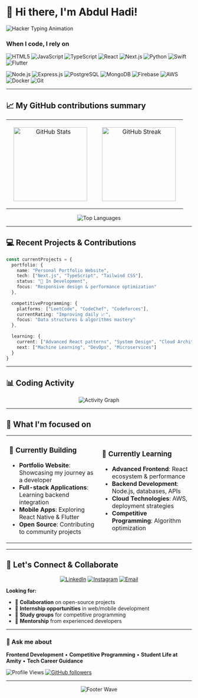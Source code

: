 # 👋 Hi there, I'm Abdul Hadi!

<div align="left">
  <img src="https://readme-typing-svg.herokuapp.com?font=Courier+New&size=22&duration=2000&pause=500&color=00FF41&center=false&vCenter=true&width=800&lines=%3E+Accessing+mainframe...;%3E+Bypassing+security+protocols...;%3E+Identity%3A+Abdul+Hadi+%5BCONFIRMED%5D;%3E+Status%3A+Computer+Applications+Student;%3E+Location%3A+Amity+University%2C+Noida;%3E+Specialization%3A+Frontend+%26+Backend+Dev;%3E+Secondary+Focus%3A+Competitive+Programming;%3E+Mission%3A+Building+Tomorrow's+Code;%3E+Access+Granted+%E2%9C%93+Welcome+to+the+Matrix" alt="Hacker Typing Animation" />
  
### When I code, I rely on

<p align="left">
<img src="https://img.shields.io/badge/HTML5-E34F26?style=for-the-badge&logo=html5&logoColor=white" alt="HTML5" />
<img src="https://img.shields.io/badge/JavaScript-F7DF1E?style=for-the-badge&logo=javascript&logoColor=black" alt="JavaScript" />
<img src="https://img.shields.io/badge/TypeScript-3178C6?style=for-the-badge&logo=typescript&logoColor=white" alt="TypeScript" />
<img src="https://img.shields.io/badge/React-61DAFB?style=for-the-badge&logo=react&logoColor=black" alt="React" />
<img src="https://img.shields.io/badge/Next.js-000000?style=for-the-badge&logo=next.js&logoColor=white" alt="Next.js" />
<img src="https://img.shields.io/badge/Python-3776AB?style=for-the-badge&logo=python&logoColor=white" alt="Python" />
<img src="https://img.shields.io/badge/Swift-FA7343?style=for-the-badge&logo=swift&logoColor=white" alt="Swift" />
<img src="https://img.shields.io/badge/Flutter-02569B?style=for-the-badge&logo=flutter&logoColor=white" alt="Flutter" />
</p>

<p align="left">
<img src="https://img.shields.io/badge/Node.js-339933?style=for-the-badge&logo=node.js&logoColor=white" alt="Node.js" />
<img src="https://img.shields.io/badge/Express.js-000000?style=for-the-badge&logo=express&logoColor=white" alt="Express.js" />
<img src="https://img.shields.io/badge/PostgreSQL-336791?style=for-the-badge&logo=postgresql&logoColor=white" alt="PostgreSQL" />
<img src="https://img.shields.io/badge/MongoDB-47A248?style=for-the-badge&logo=mongodb&logoColor=white" alt="MongoDB" />
<img src="https://img.shields.io/badge/Firebase-FFCA28?style=for-the-badge&logo=firebase&logoColor=black" alt="Firebase" />
<img src="https://img.shields.io/badge/AWS-232F3E?style=for-the-badge&logo=amazon-aws&logoColor=white" alt="AWS" />
<img src="https://img.shields.io/badge/Docker-2496ED?style=for-the-badge&logo=docker&logoColor=white" alt="Docker" />
<img src="https://img.shields.io/badge/Git-F05032?style=for-the-badge&logo=git&logoColor=white" alt="Git" />
</p>

---

## 📈 My GitHub contributions summary

<div align="center">
  
<table>
<tr>
<td align="center" style="padding: 20px;">
<img src="https://github-readme-stats.vercel.app/api?username=abcxhadi&show_icons=true&theme=github_dark&hide_border=true&bg_color=0d1117&title_color=58a6ff&text_color=8b949e&icon_color=58a6ff" alt="GitHub Stats" height="200" />
</td>
<td align="center" style="padding: 20px;">
<img src="https://github-readme-streak-stats.herokuapp.com/?user=abcxhadi&theme=github-dark-blue&hide_border=true&background=0d1117&stroke=58a6ff&ring=58a6ff&fire=ffa657&currStreakLabel=58a6ff" alt="GitHub Streak" height="200" />
</td>
</tr>
</table>

</div>

<div align="center">
  <img src="https://github-readme-stats.vercel.app/api/top-langs/?username=abcxhadi&layout=compact&theme=github_dark&hide_border=true&bg_color=0d1117&title_color=58a6ff&text_color=8b949e&langs_count=8" alt="Top Languages" />
</div>

---

## 💻 Recent Projects & Contributions

```typescript
const currentProjects = {
  portfolio: {
    name: "Personal Portfolio Website",
    tech: ["Next.js", "TypeScript", "Tailwind CSS"],
    status: "🚧 In Development",
    focus: "Responsive design & performance optimization"
  },
  
  competitiveProgramming: {
    platforms: ["LeetCode", "CodeChef", "Codeforces"],
    currentRating: "Improving daily 📈",
    focus: "Data structures & algorithms mastery"
  },
  
  learning: {
    current: ["Advanced React patterns", "System Design", "Cloud Architecture"],
    next: ["Machine Learning", "DevOps", "Microservices"]
  }
}
```

---

## 📊 Coding Activity

<!--START_SECTION:waka-->
<div align="center">
  <img src="https://github-readme-activity-graph.vercel.app/graph?username=abcxhadi&theme=github-compact&hide_border=true&bg_color=0d1117&color=58a6ff&line=58a6ff&point=ffa657" alt="Activity Graph" />
</div>
<!--END_SECTION:waka-->

---

## 🎯 What I'm focused on

<table align="center">
<tr>
<td width="50%">

### 🔭 Currently Building
- **Portfolio Website**: Showcasing my journey as a developer
- **Full-stack Applications**: Learning backend integration
- **Mobile Apps**: Exploring React Native & Flutter
- **Open Source**: Contributing to community projects

</td>
<td width="50%">

### 🌱 Currently Learning
- **Advanced Frontend**: React ecosystem & performance
- **Backend Development**: Node.js, databases, APIs
- **Cloud Technologies**: AWS, deployment strategies
- **Competitive Programming**: Algorithm optimization

</td>
</tr>
</table>

---

## 🤝 Let's Connect & Collaborate

<div align="center">

[![LinkedIn](https://img.shields.io/badge/LinkedIn-0077B5?style=for-the-badge&logo=linkedin&logoColor=white&labelColor=0077B5)](https://linkedin.com/in/abcxhadi)
[![Instagram](https://img.shields.io/badge/Instagram-E4405F?style=for-the-badge&logo=instagram&logoColor=white&labelColor=E4405F)](https://instagram.com/abcxhadi)
[![Email](https://img.shields.io/badge/Email-EA4335?style=for-the-badge&logo=gmail&logoColor=white&labelColor=EA4335)](mailto:abcxhadi@gmail.com)

</div>

**Looking for:**
- 👥 **Collaboration** on open-source projects
- 🚀 **Internship opportunities** in web/mobile development
- 🎯 **Study groups** for competitive programming
- 💼 **Mentorship** from experienced developers

---

### 💬 Ask me about
**Frontend Development** • **Competitive Programming** • **Student Life at Amity** • **Tech Career Guidance**

![Profile Views](https://komarev.com/ghpvc/?username=abcxhadi&style=for-the-badge&color=58a6ff&label=Profile+Views)
[![GitHub followers](https://img.shields.io/github/followers/abcxhadi?style=for-the-badge&color=58a6ff&labelColor=0d1117)](https://github.com/abcxhadi)

</div>

---

<div align="center">
  <img src="https://capsule-render.vercel.app/api?type=waving&color=gradient&customColorList=6&height=100&section=footer&text=Happy%20Coding!&fontSize=20&fontColor=ffffff" alt="Footer Wave" />
</div>
